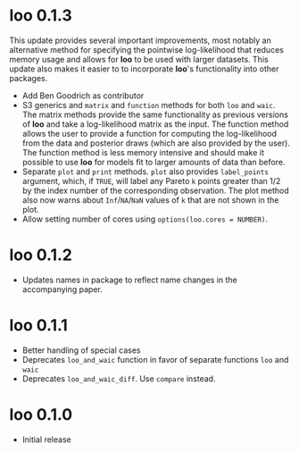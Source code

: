 # loo 0.1.3
This update provides several important improvements, most notably an alternative
method for specifying the pointwise log-likelihood that reduces memory usage 
and allows for **loo** to be used with larger datasets. This update also makes
it easier to to incorporate **loo**'s functionality into other packages.

* Add Ben Goodrich as contributor
* S3 generics and `matrix` and `function` methods for both `loo` and `waic`. 
The matrix methods provide the same functionality as previous versions of 
**loo** and take a log-likelihood matrix as the input. The function method 
allows the user to provide a function for computing the log-likelihood from 
the data and posterior draws (which are also provided by the user). The function
method is less memory intensive and should make it possible to use **loo** for 
models fit to larger amounts of data than before.
* Separate `plot` and `print` methods. `plot` also provides `label_points` 
argument, which, if `TRUE`, will label any Pareto `k` points greater than 
1/2 by the index number of the corresponding observation. The plot method 
also now warns about `Inf`/`NA`/`NaN` values of `k` that are not shown in 
the plot. 
* Allow setting number of cores using `options(loo.cores = NUMBER)`.

# loo 0.1.2 
* Updates names in package to reflect name changes in the accompanying 
paper.

# loo 0.1.1
* Better handling of special cases
* Deprecates `loo_and_waic` function in favor of separate functions `loo` and
`waic`
* Deprecates `loo_and_waic_diff`. Use `compare` instead. 

# loo 0.1.0
* Initial release
